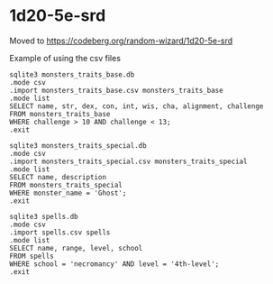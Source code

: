 # 1d20-5e-srd

Moved to https://codeberg.org/random-wizard/1d20-5e-srd



Example of using the csv files

    sqlite3 monsters_traits_base.db
    .mode csv
    .import monsters_traits_base.csv monsters_traits_base
    .mode list
    SELECT name, str, dex, con, int, wis, cha, alignment, challenge
    FROM monsters_traits_base
    WHERE challenge > 10 AND challenge < 13;
    .exit
    
    sqlite3 monsters_traits_special.db
    .mode csv
    .import monsters_traits_special.csv monsters_traits_special
    .mode list
    SELECT name, description
    FROM monsters_traits_special
    WHERE monster_name = 'Ghost';
    .exit
    
    sqlite3 spells.db
    .mode csv
    .import spells.csv spells
    .mode list
    SELECT name, range, level, school
    FROM spells
    WHERE school = 'necromancy' AND level = '4th-level';
    .exit
